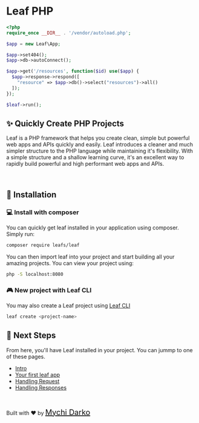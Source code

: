 # Leaf PHP

```php
<?php
require_once __DIR__ . '/vendor/autoload.php';

$app = new Leaf\App;

$app->set404();
$app->db->autoConnect();

$app->get('/resources', function($id) use($app) {
  $app->response->respond([
    "resource" => $app->db()->select("resources")->all()
  ]);
});

$leaf->run();
```

## ✨ Quickly Create PHP Projects

Leaf is a PHP framework that helps you create clean, simple but powerful web apps and APIs quickly and easily. Leaf introduces a cleaner and much simpler structure to the PHP language while maintaining it's flexibility. With a simple structure and a shallow learning curve, it's an excellent way to rapidly build powerful and high performant web apps and APIs.

<br>

## 📂 Installation

### 💻 Install with composer

You can quickly get leaf installed in your application using composer. Simply run:

```bash
composer require leafs/leaf
```

You can then import leaf into your project and start building all your amazing projects. You can view your project using:

```bash
php -S localhost:8080
```

### 🎮 New project with Leaf CLI

You may also create a Leaf project using [Leaf CLI](/cli)

```bash
leaf create <project-name>
```

## 🐾 Next Steps

From here, you'll have Leaf installed in your project. You can jummp to one of these pages.

- [Intro](leaf/v/2.4/)
- [Your first leaf app](leaf/v/2.4/intro/first)
- [Handling Request](leaf/v/2.4/http/request)
- [Handling Responses](leaf/v/2.4/http/response)

<br>

Built with ❤ by <a href="https://mychi.netlify.app" style="font-size: 20px; color: #111;" target="_blank">Mychi Darko</a>
